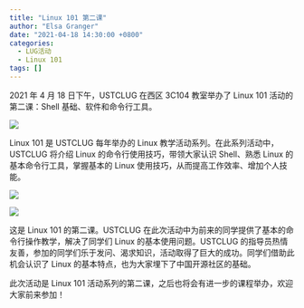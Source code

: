 ```yaml
---
title: "Linux 101 第二课"
author: "Elsa Granger"
date: "2021-04-18 14:30:00 +0800"
categories:
  - LUG活动
  - Linux 101
tags: []
---
```


2021 年 4 月 18 日下午，USTCLUG 在西区 3C104 教室举办了 Linux 101 活动的第二课：Shell 基础、软件和命令行工具。

![](http://ftp.lug.ustc.edu.cn/%E6%B4%BB%E5%8A%A8/2021.04.18_Linux_101_%E7%AC%AC%E4%BA%8C%E8%AF%BE/Photos/_DSC4038.JPG)

Linux 101 是 USTCLUG 每年举办的 Linux 教学活动系列。在此系列活动中，USTCLUG 将介绍 Linux 的命令行使用技巧，带领大家认识 Shell、熟悉 Linux 的基本命令行工具，掌握基本的 Linux 使用技巧，从而提高工作效率、增加个人技能。

![](http://ftp.lug.ustc.edu.cn/%E6%B4%BB%E5%8A%A8/2021.04.18_Linux_101_%E7%AC%AC%E4%BA%8C%E8%AF%BE/Photos/_DSC4044.JPG)

![](http://ftp.lug.ustc.edu.cn/%E6%B4%BB%E5%8A%A8/2021.04.18_Linux_101_%E7%AC%AC%E4%BA%8C%E8%AF%BE/Photos/_DSC4047.JPG)

这是 Linux 101 的第二课。USTCLUG 在此次活动中为前来的同学提供了基本的命令行操作教学，解决了同学们 Linux 的基本使用问题。USTCLUG 的指导员热情友善，参加的同学们乐于发问、渴求知识，活动取得了巨大的成功。同学们借助此机会认识了 Linux 的基本特点，也为大家埋下了中国开源社区的基础。

此次活动是 Linux 101 活动系列的第二课，之后也将会有进一步的课程举办，欢迎大家前来参加！
